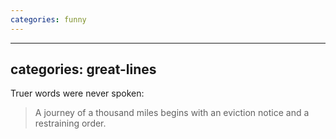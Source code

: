 ```yaml
---
categories: funny
---
```


---
categories: great-lines
---

Truer words were never spoken:

> A journey of a thousand miles begins with an eviction notice and a restraining order.

